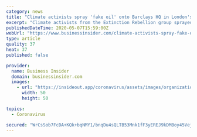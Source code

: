 ```yaml
---
category: news
title: "Climate activists spray 'fake oil' onto Barclays HQ in London's Canary Wharf"
excerpt: "Climate activists from the Extinction Rebellion group sprayed \"fake oil\" onto the Barclays headquarters in London's Canary Wharf on Thursday, calling on the bank to divest from fossil fuels."
publishedDateTime: 2020-05-07T15:59:00Z
webUrl: "https://www.businessinsider.com/climate-activists-spray-fake-oil-onto-barclays-hq-in-londons-canary-wharf-2020-5?r=DE&IR=T"
type: article
quality: 37
heat: 37
published: false

provider:
  name: Business Insider
  domain: businessinsider.com
  images:
    - url: "https://insideout.app/coronavirus/assets/images/organizations/businessinsider.com-50x50.jpg"
      width: 50
      height: 50

topics:
  - Coronavirus

secured: "WrCsSob7FcDA+KQk+bqNMY1/bnqDu4sQLTB53Mnk1fF3yEREJ9kDMBoy45Vej/SC/buTfBbJTOUVUY7zVNvMlVN4SW6xACATuBQlya3c7ZWBCtvBXWoOQEPo4zVHhufwBUJh+kFNJoT7/4oN5Rg0DdVImfeCzTGyhLChvlqCBS99Okt0tQH5m9Bdp+BUR47kCK4K+2vFiquFsDolel1r6mm7nBjF6++rDdV+61XhtfxnAXwgB4fifdlmbeYtNPafALO0Me/MoT8jRfDepaprPcMRQv1AgDAb6BbnedV267NXIE9kB8ki1xRM/EjZDhGl;FobLqy3XVVM8pGgDaL/Z4w=="
---
```


